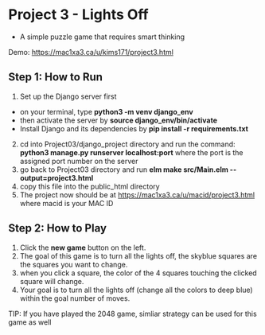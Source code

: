 # Project 3 - Lights Off 

- A simple puzzle game that requires smart thinking

Demo: https://mac1xa3.ca/u/kims171/project3.html

## Step 1: How to Run

1. Set up the Django server first
- on your terminal, type **python3 -m venv django_env**
- then activate the server by **source django_env/bin/activate**
- Install Django and its dependencies by **pip install -r requirements.txt**
2. cd into Project03/django_project directory and run the command: **python3 manage.py runserver localhost:port** where the port is the assigned port number on the server
3. go back to Project03 directory and run **elm make src/Main.elm --output=project3.html**
4. copy this file into the public_html directory
5. The project now should be at https://mac1xa3.ca/u/macid/project3.html where macid is your MAC ID

## Step 2: How to Play

1. Click the **new game** button on the left.
2. The goal of this game is to turn all the lights off, the skyblue squares are the squares you want to change.
3. when you click a square, the color of the 4 squares touching the clicked square will change.
4. Your goal is to turn all the lights off (change all the colors to deep blue) within the goal number of moves.

TIP: If you have played the 2048 game, simliar strategy can be used for this game as well
